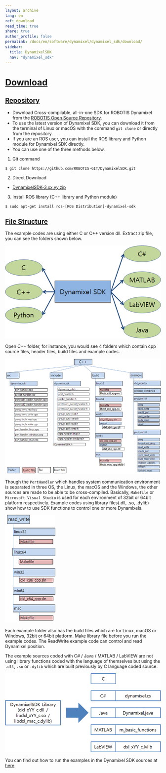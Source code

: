 ```yaml
---
layout: archive
lang: en
ref: download
read_time: true
share: true
author_profile: false
permalink: /docs/en/software/dynamixel/dynamixel_sdk/download/
sidebar:
  title: DynamixelSDK
  nav: "dynamixel_sdk"
---
```


<div style="counter-reset: h1 1"></div>

# [Download](#download)

## [Repository](#repository)

- Download Cross-compilable, all-in-one SDK for ROBOTIS Dynamixel from the [ROBOTIS Open Source Repository](https://github.com/ROBOTIS-GIT/DynamixelSDK).
- To use the latest version of Dynamixel SDK, you can download it from the terminal of Linux or macOS with the command `git clone` or directly from the repository.
- If you are an ROS user, you can install the ROS library and Python module for Dynamixel SDK directly.
- You can use one of the three methods below.

1) Git command
  
  ```
  $ git clone https://github.com/ROBOTIS-GIT/DynamixelSDK.git
  ```
  
2) Direct Download
- [DynamixelSDK-3.xx.yy.zip](https://github.com/ROBOTIS-GIT/DynamixelSDK/releases)

3) Install ROS library (C++ library and Python module)

  ```
  $ sudo apt-get install ros-[ROS Distribution]-dynamixel-sdk
  ```

## [File Structure](#file-structure)

The example codes are using either C or C++ version dll. Extract zip file, you can see the folders shown below.

![](/assets/images/sw/sdk/dynamixel_sdk/overview/dynamixel_sdk_language_map.png)

Open C++ folder, for instance, you would see 4 folders which contain cpp source files, header files, build files and example codes. 

![](/assets/images/sw/sdk/dynamixel_sdk/overview/dynamixel_sdk_library_struct.png)

Though the `PortHandler` which handles system communication environment is separated in three OS, the Linux, the macOS and the Windows, the other sources are made to be able to be cross-compiled. Basically, `Makefile` or `Microsoft Visual Studio` is used for each environment of 32bit or 64bit platform respectively. Example codes using library files(.dll, .so, .dylib) show how to use SDK functions to control one or more Dynamixels.  

![](/assets/images/sw/sdk/dynamixel_sdk/overview/dynamixel_sdk_sample_struct.png)

Each example folder also has the build files which are for Linux, macOS or Windows, 32bit or 64bit platform. Make library file before you run the example codes. The ReadWrite example code can control and read Dynamixel position.

The example sources coded with C# / Java / MATLAB / LabVIEW are not using library functions coded with the language of themselves but using the `.dll`, `.so` or `.dylib` which are built previously by C language coded source. 

![](/assets/images/sw/sdk/dynamixel_sdk/overview/dynamixel_sdk_language_struct.png)

You can find out how to run the examples in the Dynamixel SDK sources at [here](/docs/en/software/dynamixel/dynamixel_sdk/sample_code/c_read_write_protocol_1_0/#sample-code)


